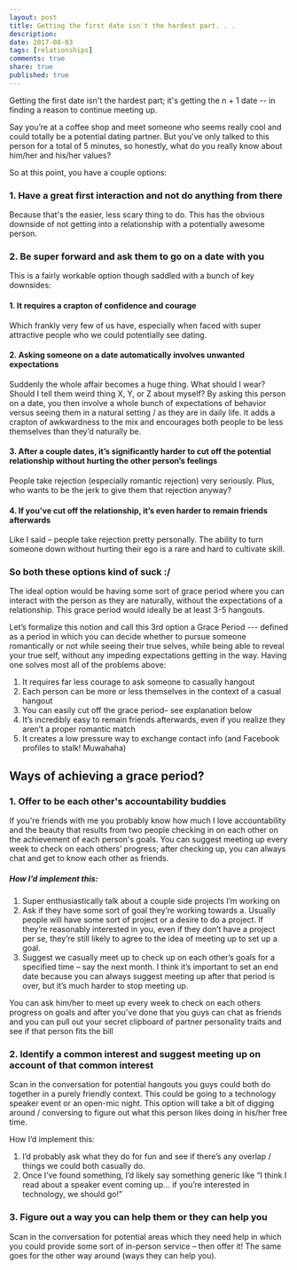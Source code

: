 ```yaml
---
layout: post
title: Getting the first date isn't the hardest part. . . 
description: 
date: 2017-08-03
tags: [relationships]
comments: true
share: true
published: true
---
```


Getting the first date isn't the hardest part; it's getting the n + 1 date -- in finding a reason to continue meeting up.

Say you’re at a coffee shop and meet someone who seems really cool and could totally be a potential dating partner. But you’ve only talked to this person for a total of 5 minutes, so honestly, what do you really know about him/her and his/her values? 

So at this point, you have a couple options:

### 1. Have a great first interaction and not do anything from there 

Because that's the easier, less scary thing to do. This has the obvious downside of not getting into a relationship with a potentially awesome person. 

### 2. Be super forward and ask them to go on a date with you

This is a fairly workable option though saddled with a bunch of key downsides:

#### 1. It requires a crapton of confidence and courage

Which frankly very few of us have, especially when faced with super attractive people who we could potentially see dating. 

#### 2. Asking someone on a date automatically involves unwanted expectations

Suddenly the whole affair becomes a huge thing. What should I wear? Should I tell them weird thing X, Y, or Z about myself? By asking this person on a date, you then involve a whole bunch of expectations of behavior versus seeing them in a natural setting / as they are in daily life. It adds a crapton of awkwardness to the mix and encourages both people to be less themselves than they’d naturally be.

#### 3. After a couple dates, it’s significantly harder to cut off the potential relationship without hurting the other person’s feelings

People take rejection (especially romantic rejection) very seriously. Plus, who wants to be the jerk to give them that rejection anyway?

#### 4. If you’ve cut off the relationship, it’s even harder to remain friends afterwards 

Like I said – people take rejection pretty personally. The ability to turn someone down without hurting their ego is a rare and hard to cultivate skill. 

### So both these options kind of suck :/ 

The ideal option would be having some sort of grace period where you can interact with the person as they are naturally, without the expectations of a relationship. This grace period would ideally be at least 3-5 hangouts.

Let’s formalize this notion and call this 3rd option a Grace Period --- defined as a period in which you can decide whether to pursue someone romantically or not while seeing their true selves, while being able to reveal your true self, without any impeding expectations getting in the way. Having one solves most all of the problems above: 
1.	It requires far less courage to ask someone to casually hangout 
2.	Each person can be more or less themselves in the context of a casual hangout
3.	You can easily cut off the grace period– see explanation below 
4.	It’s incredibly easy to remain friends afterwards, even if you realize they aren’t a proper romantic match
5.	It creates a low pressure way to exchange contact info (and Facebook profiles to stalk! Muwahaha)

## Ways of achieving a grace period?

### 1. Offer to be each other's accountability buddies 

If you're friends with me you probably know how much I love accountability and the beauty that results from two people checking in on each other on the achievement of each person's goals. You can suggest meeting up every week to check on each others’ progress; after checking up, you can always chat and get to know each other as friends. 

##### How I’d implement this:

1.	Super enthusiastically talk about a couple side projects I’m working on
2.	Ask if they have some sort of goal they’re working towards
a.	Usually people will have some sort of project or a desire to do a project. If they’re reasonably interested in you, even if they don’t have a project per se, they’re still likely to agree to the idea of meeting up to set up a goal.
3.	Suggest we casually meet up to check up on each other’s goals for a specified time – say the next month. I think it’s important to set an end date because you can always suggest meeting up after that period is over, but it’s much harder to stop meeting up.

You can ask him/her to meet up every week to check on each others progress on goals and after you've done that you guys can chat as friends and you can pull out your secret clipboard of partner personality traits and see if that person fits the bill

### 2. Identify a common interest and suggest meeting up on account of that common interest

Scan in the conversation for potential hangouts you guys could both do together in a purely friendly context. This could be going to a technology speaker event or an open-mic night. This option will take a bit of digging around / conversing to figure out what this person likes doing in his/her free time.

How I’d implement this: 

1.	I’d probably ask what they do for fun and see if there’s any overlap / things we could both casually do. 
2.	Once I’ve found something, I’d likely say something generic like “I think I read about a speaker event coming up… if you’re interested in technology, we should go!” 

### 3. Figure out a way you can help them or they can help you

Scan in the conversation for potential areas which they need help in which you could provide some sort of in-person service – then offer it! The same goes for the other way around (ways they can help you).  